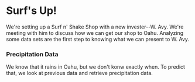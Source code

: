 # Surf's Up!
We're setting up a Surf n' Shake Shop with a new invester--W. Avy. We're meeting with him to discuss how we can get our shop to Oahu. Analyzing some data sets are the first step to knowing what we can present to W. Avy.

### Precipitation Data
We know that it rains in Oahu, but we don't konw exactly when. To predict that, we look at previous data and retrieve precipitation data.
